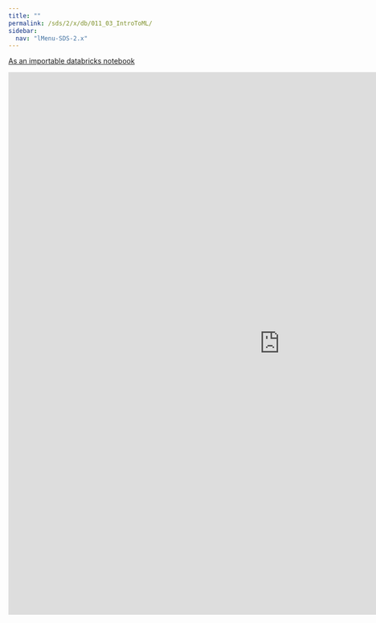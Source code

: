 ```yaml
---
title: ""
permalink: /sds/2/x/db/011_03_IntroToML/
sidebar:
  nav: "lMenu-SDS-2.x"
---
```


[As an importable databricks notebook](https://lamastex.github.io/scalable-data-science/sds/2/x/db/011_03_IntroToML.html)

<iframe src="https://lamastex.github.io/scalable-data-science/sds/2/x/db/011_03_IntroToML" width="1080" height="1080" frameborder="0"></iframe>
